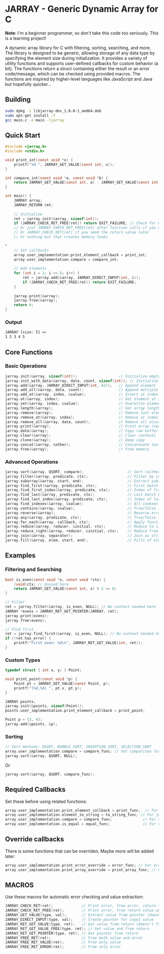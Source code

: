 # JARRAY - Generic Dynamic Array for C

**Note**: I'm a beginner programmer, so don't take this code too seriously. This is a learning project!

A dynamic array library for C with filtering, sorting, searching, and more. The library is designed to be generic, allowing storage of any data type by specifying the element size during initialization. 
It provides a variety of utility functions and supports user-defined callbacks for custom behavior (a bit). The functions return a struct containing either the result or an error code/message, which can be checked using provided macros. 
The functions are inspired by higher-level languages like JavaScript and Java but hopefully quicker...

## Building

```bash
sudo dpkg -i libjarray-dev_1.0.0-1_amd64.deb
sudo apt-get install -f
gcc main.c -o main -ljarray
```

## Quick Start

```c
#include <jarray.h>
#include <stdio.h>

void print_int(const void *x) {
    printf("%d ", JARRAY_GET_VALUE(const int, x));
}

int compare_int(const void *a, const void *b) {
    return JARRAY_GET_VALUE(const int, a) - JARRAY_GET_VALUE(const int, b);
}

int main() {
    JARRAY array;
    JARRAY_RETURN ret;
    
    // Initialize
    ret = jarray.init(&array, sizeof(int));
    if (JARRAY_CHECK_RET_FREE(ret)) return EXIT_FAILURE; // Check for errors and return
    // Or just JARRAY_CHECK_RET_FREE(ret) after function calls if you don't need to return
    // Or JARRAY_CHECK_RET(ret) if you need the return value later
    // Or nothing but that creates memory leaks

*
    // Set callbacks
    array.user_implementation.print_element_callback = print_int;
    array.user_implementation.compare = compare_int;
    
    // Add elements
    for (int i = 1; i <= 5; i++) {
        ret = jarray.add(&array, JARRAY_DIRECT_INPUT(int, i));
        if (JARRAY_CHECK_RET_FREE(ret)) return EXIT_FAILURE;
    }
    
    jarray.print(&array);
    jarray.free(&array);
    return 0;
}
```
### Output

```bash
JARRAY [size: 5] =>
1 2 3 4 5 
```



## Core Functions

### Basic Operations
```c
jarray.init(&array, sizeof(int));                   // Initialize empty array
jarray.init_with_data(&array, data, count, sizeof(int)); // Initialize with raw data
jarray.add(&array, JARRAY_DIRECT_INPUT(int, 42));   // Append element
jarray.add_all(&array, data, count);                // Append multiple elements
jarray.add_at(&array, index, &value);               // Insert at index
jarray.at(&array, index);                           // Get element at index
jarray.set(&array, index, &value);                  // Overwrite element
jarray.length(&array);                              // Get array length
jarray.remove(&array);                              // Remove last element (and returns copy)
jarray.remove_at(&array, index);                    // Remove at index (and returns copy)
jarray.remove_all(&array, data, count);             // Remove all occurrences of given data
jarray.print(&array);                               // Print array (needs print_element_callback)
jarray.data(&array);                                // Copy raw buffer
jarray.clear(&array);                               // Clear contents
jarray.clone(&array);                               // Deep copy
jarray.concat(&array, &other);                      // Concatenate two arrays
jarray.free(&array);                                // Free memory

```

### Advanced Operations
```c
jarray.sort(&array, QSORT, compare);                    // Sort (either compare callback in arg or in user_implementation)
jarray.filter(&array, predicate, ctx);                  // Filter by condition (predicate callback and optional context)
jarray.subarray(&array, start, end);                    // Extract subarray
jarray.find_first(&array, predicate, ctx);              // First match by predicate
jarray.find_first_index(&array, predicate, ctx);        // Index of first match by predicate
jarray.find_last(&array, predicate, ctx);               // Last match by predicate
jarray.find_last_index(&array, predicate, ctx);         // Index of last match by predicate
jarray.find_indexes(&array, &value);                    // All indexes of a value
jarray.contains(&array, &value);                        // True/false if value exists
jarray.reverse(&array);                                 // Reverse array
jarray.any(&array, predicate, ctx);                     // True/false if any element matches predicate
jarray.for_each(&array, callback, ctx);                 // Apply function to each element
jarray.reduce(&array, reducer, &initial, ctx);          // Reduce to single value
jarray.reduce_right(&array, reducer, &initial, ctx);    // Reduce from the right to single value
jarray.join(&array, separator);                         // Join as string (requires element_to_string callback)
jarray.fill(&array, elem, start, end);                  // Fills of elem the jarray from start to end index
```

## Examples

### Filtering and Searching
```c
bool is_even(const void *x, const void *ctx) {
    (void)ctx; // Unused here
    return JARRAY_GET_VALUE(const int, x) % 2 == 0;
}

// Filter
ret = jarray.filter(&array, is_even, NULL); // No context needed here -> NULL
JARRAY *evens = JARRAY_RET_GET_POINTER(JARRAY, ret);
jarray.print(evens);
jarray.free(evens);

// Find first
ret = jarray.find_first(&array, is_even, NULL); // No context needed here -> NULL
if (!ret.has_error) {
    printf("First even: %d\n", JARRAY_RET_GET_VALUE(int, ret));
}
```

### Custom Types
```c
typedef struct { int x, y; } Point;

void print_point(const void *p) {
    Point pt = JARRAY_GET_VALUE(const Point, p);
    printf("(%d,%d) ", pt.x, pt.y);
}

JARRAY points;
jarray.init(&points, sizeof(Point));
points.user_implementation.print_element_callback = print_point;

Point p = {3, 4};
jarray.add(&points, &p);
```

### Sorting
```c
// Sort methods: QSORT, BUBBLE_SORT, INSERTION_SORT, SELECTION_SORT
array.user_implementation.compare = compare_func; // Set comparison function
jarray.sort(&array, QSORT, NULL);
```
Or
```c
jarray.sort(&array, QSORT, compare_func);
```

## Required Callbacks

Set these before using related functions:
```c
array.user_implementation.print_element_callback = print_func;  // For print()
array.user_implementation.element_to_string = to_string_func; // For join()
array.user_implementation.compare = compare_func;              // For sort()
array.user_implementation.is_equal = equal_func;               // For contains(), find_indexes()
```

## Override callbacks

There is some functions that can be overriden. Maybe more will be added later:
```c
array.user_implementation.print_error_override = error_func; // For error printing
array.user_implementation.print_array_override = print_array_func; // For print() override
```

## MACROS

Use these macros for automatic error checking and value extraction:
```c
JARRAY_CHECK_RET(ret);             // Print error, free error, return true if error -> if you need ret value later
JARRAY_CHECK_RET_FREE(ret);        // Print error, free return value and error, return true if error -> if you don't need ret value later
JARRAY_GET_VALUE(type, val);       // Extract value from pointer (doesn't free)
JARRAY_DIRECT_INPUT(type, val);    // Create pointer for input value
JARRAY_RET_GET_VALUE(type, ret);   // Get value from return (doesn't free)
JARRAY_RET_GET_VALUE_FREE(type, ret); // Get value and free return
JARRAY_RET_GET_POINTER(type, ret); // Get pointer from return
JARRAY_FREE_RET(ret);              // Free both value and error
JARRAY_FREE_RET_VALUE(ret);        // Free only value
JARRAY_FREE_RET_ERROR(ret);        // Free only error
```
